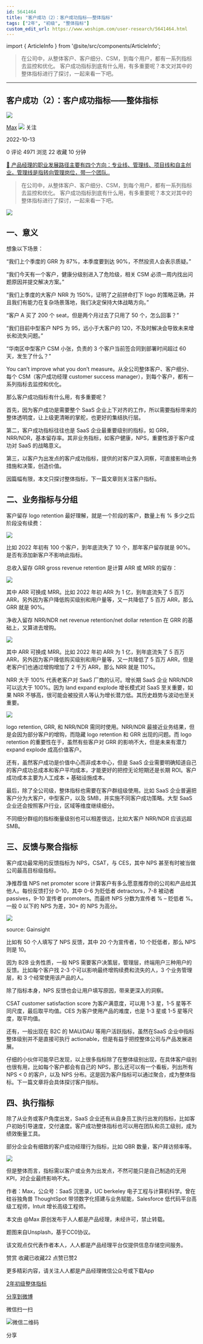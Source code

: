 ```yaml
---
id: 5641464
title: "客户成功（2）：客户成功指标——整体指标"
tags: ["2年", "初级", "整体指标"]
custom_edit_url: https://www.woshipm.com/user-research/5641464.html
---
```

import { ArticleInfo } from '@site/src/components/ArticleInfo';

<ArticleInfo
    author="Max"
    authorLink="https://www.woshipm.com/u/1368155"
    published="2022-10-13"
    views={4971}
    comments={0}
    collects={22}
/>

> 在公司中，从整体客户、客户细分、CSM，到每个用户，都有一系列指标去监控和优化。 客户成功指标到底有什么用，有多重要呢？本文对其中的整体指标进行了探讨，一起来看一下吧。

---

## 客户成功（2）：客户成功指标——整体指标

[![](https://static.woshipm.com/WX_U_202112_20211209144627_1383.jpg?imageView2/1/w/72/h/72/q/100)](https://www.woshipm.com/u/1368155)

[Max](https://www.woshipm.com/u/1368155) ![](https://static.woshipm.com/tag/1101_1@2x.png) 关注

2022-10-13

0 评论 4971 浏览 22 收藏 10 分钟

[🔗 产品经理的职业发展路径主要有四个方向：专业线、管理线、项目线和自主创业。管理线是指转向管理岗位，带一个团队..](https://ke.qidianla.com/courses/90pm)

> 在公司中，从整体客户、客户细分、CSM，到每个用户，都有一系列指标去监控和优化。 客户成功指标到底有什么用，有多重要呢？本文对其中的整体指标进行了探讨，一起来看一下吧。

![](https://image.woshipm.com/wp-files/2022/10/mbLItjeE7arK62aYgbTh.png)

## 一、意义

想象以下场景：

“我们上个季度的 GRR 为 87%，本季度要到达 90%，不然投资人会表示质疑。”

“我们今天有一个客户，健康分级别进入了危险级，相关 CSM 必须一周内找出问题原因并提交解决方案。”

“我们上季度的大客户 NRR 为 150%，证明了之前拼命打下 logo 的策略正确，并且我们有能力在复杂场景落地，我们决定保持大体战略方向。”

“客户 A 买了 200 个 seat，但是两个月过去了只用了 50 个，怎么回事？”

“我们目前中型客户 NPS 为 95，远小于大客户的 120，不及时解决会导致未来增长和流失问题。”

“华南区中型客户 CSM 小张，负责的 3 个客户当前签合同到部署时间超过 60 天，发生了什么？”

You can’t improve what you don’t measure。从全公司整体客户、客户细分、每个 CSM（客户成功经理 customer success manager），到每个客户，都有一系列指标去监控和优化。

那么客户成功指标有什么用，有多重要呢？

首先，因为客户成功是需要整个 SaaS 企业上下对齐的工作，所以需要指标带来的整体透明度，让上级更清晰的掌舵，也更好的集结执行层。

第二，客户成功指标往往也是 SaaS 企业最重要级别的指标，如 GRR，NRR/NDR，基本留存率。其非业务指标，如客户健康，NPS，重要性源于客户成功对 SaaS 的战略意义。

第三，以客户为出发点的客户成功指标，提供的对客户深入洞察，可直接影响业务措施和决策，创造价值。

因篇幅有限，本文只探讨整体指标，下一篇文章则关注客户指标。

## 二、业务指标与分组

客户留存 logo retention 最好理解，就是一个阶段的客户，数量上有 % 多少之后阶段没有续费：

![](https://image.woshipm.com/wp-files/2022/10/frpfKh2KHq7ynF0o1eGd.png)

比如 2022 年初有 100 个客户，到年底流失了 10 个，那年客户留存就是 90%。是否有添加新客户不影响此指标。

总收入留存 GRR gross revenue retention 是计算 ARR 或 MRR 的留存：

![](https://image.woshipm.com/wp-files/2022/10/OvmKZ7N4RCCQjW7dWU47.png)

其中 ARR 可换成 MRR。比如 2022 年初 ARR 为 1 亿，到年底流失了 5 百万 ARR，另外因为客户降低购买级别和用户量等，又一共降低了 5 百万 ARR，那么 GRR 就是 90%。

净收入留存 NRR/NDR net revenue retention/net dollar retention 在 GRR 的基础上，又算进去增购。

![](https://image.woshipm.com/wp-files/2022/10/PFZ4oGf5n9HZkkJE9uNd.png)

其中 ARR 可换成 MRR。比如 2022 年初 ARR 为 1 亿，到年底流失了 5 百万 ARR，另外因为客户降低购买级别和用户量等，又一共降低了 5 百万 ARR，但是老客户们也通过增购增加了 2 千万 ARR，那么 NRR 就是 110%。

NRR 大于 100% 代表老客户对 SaaS 厂商的认可。增长期 SaaS 企业 NRR/NDR 可以远大于 100%。因为 land expand explode 增长模式对 SaaS 至关重要，如果 NRR 不够高，很可能会被投资人等认为增长潜力低。其历史趋势与波动也至关重要。

![](https://image.woshipm.com/wp-files/2022/10/xcJChrzJlt5TDFj9KQPC.png)

logo retention, GRR, 和 NRR/NDR 需同时使用。NRR/NDR 最接近业务结果，但是会因为部分客户的增购，而隐藏 logo retention 和 GRR 出现的问题。而 logo retention 的重要性在于，虽然有些客户对 GRR 的影响不大，但是未来有潜力 expand explode 成高价值客户。

还有，虽然客户成功是价值中心而非成本中心，但是 SaaS 企业需要明确知道自己的客户成功总成本和客户平均成本，才能更好的把控无论短期还是长期 ROI。客户成功成本主要为人工成本 + 基础设施成本。

最后，除了全公司级，整体指标也需要在客户群组级使用。比如 SaaS 企业普遍把客户分为大客户，中型客户，以及 SMB，并实施不同客户成功策略。大型 SaaS 企业还会按照客户行业，区域等维度继续细分。

不同细分群组的指标衡量级别也可以相差很远，比如大客户 NRR/NDR 应该远超 SMB。

## 三、反馈与聚合指标

客户成功最常用的反馈指标为 NPS，CSAT，与 CES，其中 NPS 甚至有时被当做公司最高目标级指标。

净推荐值 NPS net promoter score 计算客户有多么愿意推荐你的公司和产品给其他人。每份反馈打分 0-10，其中 0-6 为贬低者 detractors，7-8 被动者 passives，9-10 宣传者 promoters。而最终 NPS 分数为宣传者 % – 贬低者 %。一般 0 以下的 NPS 为差，30+ 的 NPS 为高分。

![](https://image.woshipm.com/wp-files/2022/10/YEc9dcVmJWcyVW3kc51q.png)

source: Gainsight

比如有 50 个人填写了 NPS 反馈，其中 20 个为宣传者，10 个贬低者，那么 NPS 则是 10。

因为 B2B 业务性质，一般 NPS 需要客户决策层，管理层，终端用户三种用户的反馈。比如每个客户找 2-3 个可以影响最终增购续费和流失的人，3 个业务管理层，和 3 个经常使用该产品的人。

除了指标本身，NPS 反馈也会让用户填写原因，带来更深入的洞察。

CSAT customer satisfaction score 为客户满意度，可以用 1-3 星，1-5 星等不同尺度，最后取平均值。CES 为客户使用产品的难度，也是 1-3 星或 1-5 星等尺度，取平均值。

还有，一般出现在 B2C 的 MAU/DAU 等用户活跃指标，虽然在SaaS 企业中指标整体级别并不是直接可执行 actionable，但是有益于把控整体公司与产品发展进展。

仔细的小伙伴可能早已发现，以上很多指标除了在整体级别出现，在具体客户级别也很有用，比如每个客户都会有自己的 NPS，那么还可以有一个看板，列出所有 NPS < 0 的客户，以及 NPS 分布。这是因为客户指标可以通过聚合，成为整体指标。下一篇文章将会具体探讨客户指标。

## 四、执行指标

除了从业务或客户角度出发，SaaS 企业还有从自身员工执行出发的指标，比如客户初始引导速度，交付速度。客户成功整体指标也可以用在团队和员工级别，成为绩效衡量工具。

部分企业会有细致的客户成功经理行为指标，比如 QBR 数量，客户拜访频率等。

![](https://image.woshipm.com/wp-files/2022/10/292g14s4mkEgf4T0rVhm.png)

但是整体而言，指标需以客户或业务为出发点，不然可能只是自己制造的无用 KPI，对企业最终影响不大。

作者：Max，公众号：SaaS 沉思录，UC berkeley 电子工程与计算机科学。曾在硅谷独角兽 ThoughtSpot 带领数字化搭建与业务赋能，Salesforce 低代码平台高级工程师，Intuit 增长高级工程师。

本文由 @Max 原创发布于人人都是产品经理，未经许可，禁止转载。

题图来自Unsplash，基于CC0协议。

该文观点仅代表作者本人，人人都是产品经理平台仅提供信息存储空间服务。

赞赏 收藏已收藏22 点赞已赞2

更多精彩内容，请关注人人都是产品经理微信公众号或下载App

[2年](https://www.woshipm.com/tag/2%e5%b9%b4)[初级](https://www.woshipm.com/tag/%e5%88%9d%e7%ba%a7)[整体指标](https://www.woshipm.com/tag/%e6%95%b4%e4%bd%93%e6%8c%87%e6%a0%87)

[分享到微博](https://service.weibo.com/share/share.php?appkey=2775287854&title=客户成功（2）：客户成功指标——整体指标&url=https://www.woshipm.com/user-research/5641464.html&pic=https://image.woshipm.com/wp-files/2022/10/mbLItjeE7arK62aYgbTh.png)

微信扫一扫

![微信二维码](https://api.pwmqr.com/qrcode/create/?url=https://www.woshipm.com/user-research/5641464.html)

分享